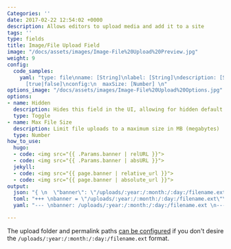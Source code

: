 ```yaml
---
Categories: ''
date: 2017-02-22 12:54:02 +0000
description: Allows editors to upload media and add it to a site
tags: ''
type: fields
title: Image/File Upload Field
image: "/docs/assets/images/Image-File%20Upload%20Preview.jpg"
weight: 9
config:
  code_samples:
    yaml: "type: file\nname: [String]\nlabel: [String]\ndescription: [String]\nhidden:
      [true|false]\nconfig:\n  maxSize: [Number] \n"
options_image: "/docs/assets/images/Image-File%20Upload%20Options.jpg"
options:
- name: Hidden
  description: Hides this field in the UI, allowing for hidden default values.
  type: Toggle
- name: Max File Size
  description: Limit file uploads to a maximum size in MB (megabytes)
  type: Number
how_to_use:
  hugo:
  - code: <img src="{{ .Params.banner | relURL }}">
  - code: <img src="{{ .Params.banner | absURL }}">
  jekyll:
  - code: <img src="{{ page.banner | relative_url }}">
  - code: <img src="{{ page.banner | absolute_url }}">
output:
  json: "{ \n  \"banner\": \"/uploads/:year:/:month:/:day:/filename.ext\"\n} \n"
  toml: "+++ \nbanner = \"/uploads/:year:/:month:/:day:/filename.ext\"\n+++ \n"
  yaml: "--- \nbanner: /uploads/:year:/:month:/:day:/filename.ext \n--- \n"

---
```

The upload folder and permalink paths [can be configured](/docs/site-configuration/media-uploads/) if you don't desire the `/uploads/:year:/:month:/:day:/filename.ext` format.
